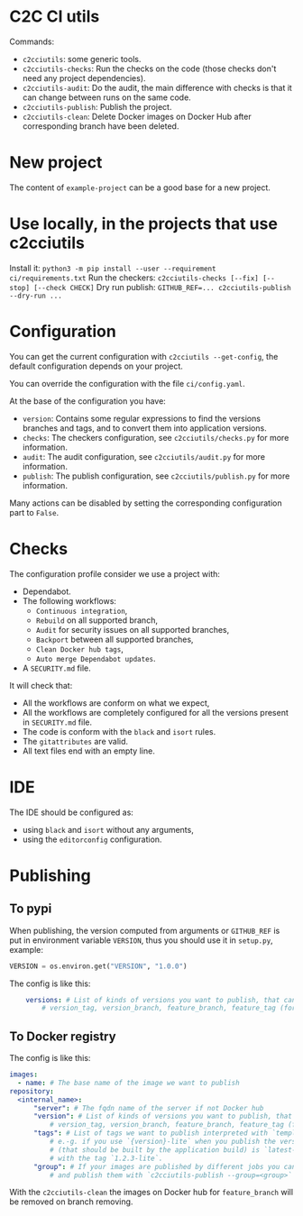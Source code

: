 # C2C CI utils


Commands:
  - `c2cciutils`: some generic tools.
  - `c2cciutils-checks`: Run the checks on the code (those checks don't need any project dependencies).
  - `c2cciutils-audit`: Do the audit, the main difference with checks is that it can change between runs on the same code.
  - `c2cciutils-publish`: Publish the project.
  - `c2cciutils-clean`: Delete Docker images on Docker Hub after corresponding branch have been deleted.


# New project

The content of `example-project` can be a good base for a new project.

# Use locally, in the projects that use c2cciutils

Install it: `python3 -m pip install --user --requirement ci/requirements.txt`
Run the checkers: `c2cciutils-checks [--fix] [--stop] [--check CHECK]`
Dry run publish: `GITHUB_REF=... c2cciutils-publish --dry-run ...`

# Configuration

You can get the current configuration with `c2cciutils --get-config`, the default configuration depends on your project.

You can override the configuration with the file `ci/config.yaml`.

At the base of the configuration you have:

* `version`: Contains some regular expressions to find the versions branches and tags, and to convert them into application versions.
* `checks`: The checkers configuration, see `c2cciutils/checks.py` for more information.
* `audit`: The audit configuration, see `c2cciutils/audit.py` for more information.
* `publish`: The publish configuration, see `c2cciutils/publish.py` for more information.

Many actions can be disabled by setting the corresponding configuration part to `False`.

# Checks

The configuration profile consider we use a project with:

-   Dependabot.
-   The following workflows:
    -   `Continuous integration`,
    -   `Rebuild` on all supported branch,
    -   `Audit` for security issues on all supported branches,
    -   `Backport` between all supported branches,
    -   `Clean Docker hub tags`,
    -   `Auto merge Dependabot updates`.
-   A `SECURITY.md` file.

It will check that:

-   All the workflows are conform on what we expect,
-   All the workflows are completely configured for all the versions present in `SECURITY.md` file.
-   The code is conform with the `black` and `isort` rules.
-   The `gitattributes` are valid.
-   All text files end with an empty line.

# IDE

The IDE should be configured as:

-   using `black` and `isort` without any arguments,
-   using the `editorconfig` configuration.

# Publishing

## To pypi

When publishing, the version computed from arguments or `GITHUB_REF` is put in environment variable `VERSION`, thus you should use it in `setup.py`, example:

```python
VERSION = os.environ.get("VERSION", "1.0.0")
```

The config is like this:

```yaml
    versions: # List of kinds of versions you want to publish, that can be: rebuild (specified with --type),
        # version_tag, version_branch, feature_branch, feature_tag (for pull request)
```

## To Docker registry

The config is like this:

```yaml
images:
  - name: # The base name of the image we want to publish
repository:
  <internal_name>:
      "server": # The fqdn name of the server if not Docker hub
      "version": # List of kinds of versions you want to publish, that can be: rebuild (specified using --type),
          # version_tag, version_branch, feature_branch, feature_tag (for pull request)
      "tags": # List of tags we want to publish interpreted with `template(version=version)`
          # e.-g. if you use `{version}-lite` when you publish the version `1.2.3` the source tag
          # (that should be built by the application build) is `latest-lite`, and it will be published
          # with the tag `1.2.3-lite`.
      "group": # If your images are published by different jobs you can separate them in different groups
          # and publish them with `c2cciutils-publish --group=<group>`
```

With the `c2cciutils-clean` the images on Docker hub for `feature_branch` will be removed on branch removing.
